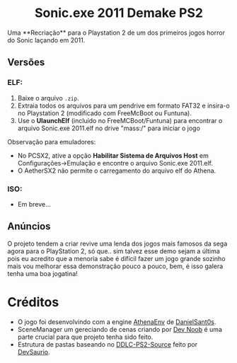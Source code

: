<div align="center">
  <h1>Sonic.exe 2011 Demake PS2</h1>
</div>
Uma **Recriação** para o Playstation 2 de um dos primeiros jogos horror do Sonic laçando em 2011.

## **Versões**
### ELF:
1. Baixe o arquivo `.zip`.
2. Extraia todos os arquivos para um pendrive em formato FAT32 e insira-o no Playstation 2 (modificado com FreeMcBoot ou Funtuna).
3. Use o **UlaunchElf** (incluído no FreeMCBoot/Funtuna) para encontrar o arquivo Sonic.exe 2011.elf no drive "mass:/" para iniciar o jogo

Observação para emuladores:
* No PCSX2, ative a opção **Habilitar Sistema de Arquivos Host** em Configurações->Emulação e encontre o arquivo Sonic.exe 2011.elf.
* O AetherSX2 não permite o carregamento do arquivo elf do Athena.

### ISO:
- Em breve...

## **Anúncios**
O projeto tendem a criar revive uma lenda dos jogos mais famosos da sega agora para o PlayStation 2, só que.. sim talvez esse demo sejam a última pois eu acredito que a menoria sabe é difícil fazer um jogo grande sozinho mais vou melhorar essa demonstração pouco a pouco, bem, é isso galera tenha uma boa jogatina!

# **Créditos**
- O jogo foi desenvolvindo com a engine [AthenaEnv](https://github.com/DanielSant0s/AthenaEnv) de [DanielSant0s](https://github.com/DanielSant0s).
- SceneManager um gereciando de cenas criando por [Dev Noob](https://github.com/ps2devnoob) é uma parte crucial para que projeto tenha sido feito.
- Estrutura de pastas baseando no [DDLC-PS2-Source](https://github.com/d3vsaurio/DDLC-PS2-Source) feito por [DevSaurio](https://github.com/d3vsaurio).